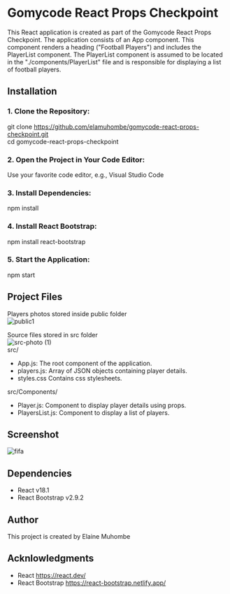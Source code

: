 # Gomycode React Props Checkpoint

This React application is created as part of the Gomycode React Props Checkpoint. The application consists of an App component. This component renders a heading ("Football Players") and includes the PlayerList component. The PlayerList component is assumed to be located in the "./components/PlayerList" file and is responsible for displaying a list of football players. 

## Installation
### 1. Clone the Repository:
git clone https://github.com/elamuhombe/gomycode-react-props-checkpoint.git <br>
cd gomycode-react-props-checkpoint

### 2. Open the Project in Your Code Editor:
 Use your favorite code editor, e.g., Visual Studio Code

### 3. Install Dependencies:
npm install

### 4. Install React Bootstrap:
npm install react-bootstrap

### 5. Start the Application:
npm start

## Project Files
Players photos stored inside public folder
<br>
![public1](https://github.com/elamuhombe/gomycode-react-props-checkpoint/assets/10416177/628520ed-23aa-4e94-8cdc-1168f132c88b)

Source files stored in src folder
<br>
![src-photo (1)](https://github.com/elamuhombe/gomycode-react-props-checkpoint/assets/10416177/e9bc49cb-1a42-4c43-aac5-9a52489ca3fa)
<br>
src/
 - App.js: The root component of the application.
 - players.js: Array of JSON objects containing player details.
 - styles.css Contains css stylesheets.
   
 src/Components/
 - Player.js: Component to display player details using props.
 - PlayersList.js: Component to display a list of players.

## Screenshot
![fifa](https://github.com/elamuhombe/gomycode-react-props-checkpoint/assets/10416177/30925eba-a84e-45a2-8d09-2d60c2edc16f)

   

## Dependencies
- React v18.1
- React Bootstrap v2.9.2

## Author
This project is created by Elaine Muhombe

## Acknlowledgments
- React https://react.dev/
- React Bootstrap https://react-bootstrap.netlify.app/
